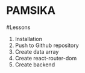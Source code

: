 # PAMSIKA

#Lessons
1. Installation
2. Push to Github repository
3. Create data array
4. Create react-router-dom
5. Create backend